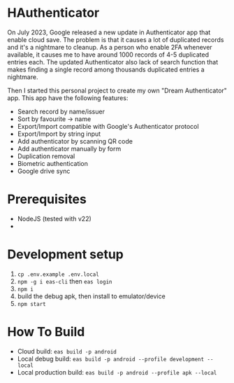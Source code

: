 # HAuthenticator

On July 2023, Google released a new update in Authenticator app that enable cloud save. The problem is that it causes a lot of duplicated records and it's a nightmare to cleanup. As a person who enable 2FA whenever available, it causes me to have around 1000 records of 4-5 duplicated entries each. The updated Authenticator also lack of search function that makes finding a single record among thousands duplicated entries a nightmare.

Then I started this personal project to create my own "Dream Authenticator" app. This app have the following features:

- Search record by name/issuer
- Sort by favourite -> name
- Export/Import compatible with Google's Authenticator protocol
- Export/Import by string input
- Add authenticator by scanning QR code
- Add authenticator manually by form
- Duplication removal
- Biometric authentication
- Google drive sync

# Prerequisites

- NodeJS (tested with v22)
-

# Development setup

1. `cp .env.example .env.local`
1. `npm -g i eas-cli` then `eas login`
1. `npm i`
1. build the debug apk, then install to emulator/device
1. `npm start`

# How To Build

- Cloud build: `eas build -p android`
- Local debug build: `eas build -p android --profile development --local`
- Local production build: `eas build -p android --profile apk --local`

